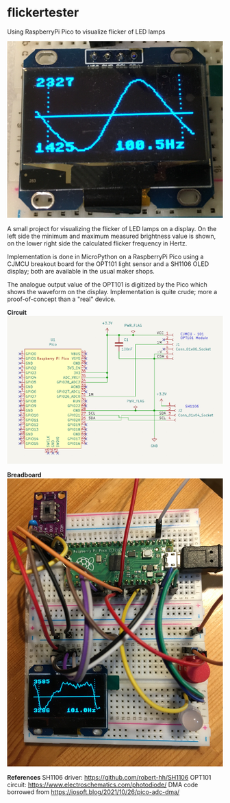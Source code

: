 # flickertester
Using RaspberryPi Pico to visualize flicker of LED lamps

![Example](./ft_example1.jpg)

A small project for visualizing the flicker of LED lamps on a display. On the left side the minimum and maximum measured brightness value is shown, on the lower right side the calculated flicker frequency in Hertz.

Implementation is done in MicroPython on a RaspberryPi Pico using a CJMCU breakout board for the OPT101 light sensor and a SH1106 OLED display; both are available in the usual maker shops.

The analogue output value of the OPT101 is digitized by the Pico which shows the waveform on the display. Implementation is quite crude; more a proof-of-concept than a "real" device.

**Circuit**
![Circuit](ft_circuit.png)

**Breadboard**
![Breadboard circuit](./ft_breadboard.jpg)

**References**
SH1106 driver: https://github.com/robert-hh/SH1106
OPT101 circuit: https://www.electroschematics.com/photodiode/
DMA code borrowed from https://iosoft.blog/2021/10/26/pico-adc-dma/
